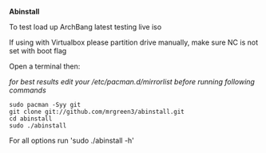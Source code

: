 **Abinstall**

To test load up ArchBang latest testing live iso

If using with Virtualbox please partition drive manually, make sure NC is not set with boot flag

Open a terminal then:

*for best results edit your /etc/pacman.d/mirrorlist before running following commands*

    sudo pacman -Syy git
    git clone git://github.com/mrgreen3/abinstall.git
    cd abinstall
    sudo ./abinstall

For all options run 'sudo ./abinstall -h' 

